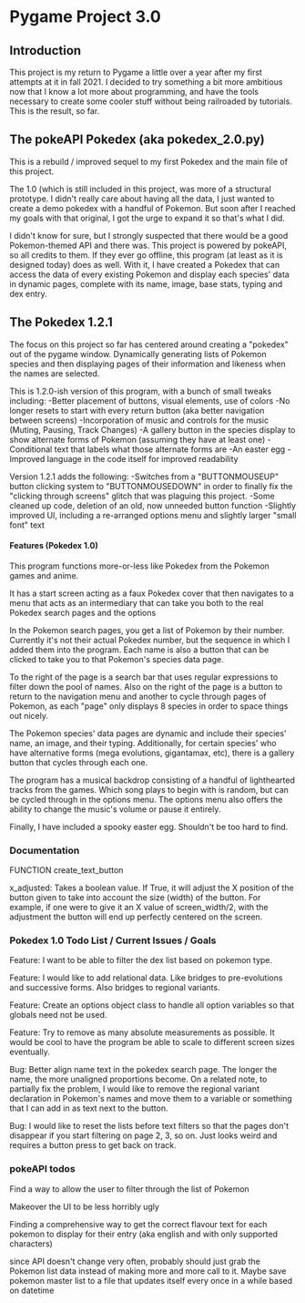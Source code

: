 # Pygame Project 3.0

## Introduction

This project is my return to Pygame a little over a year after my first attempts at it in fall 2021. I decided to try 
something a bit more ambitious now that I know a lot more about programming, and have the tools necessary to create 
some cooler stuff without being railroaded by tutorials. This is the result, so far. 

## The pokeAPI Pokedex (aka pokedex_2.0.py)

This is a rebuild / improved sequel to my first Pokedex and the main file of this project. 

The 1.0 (which is still included in this project, was more of a structural prototype. I didn't really care about having 
all the data, I just wanted to create a demo pokedex with a handful of Pokemon. But soon after I reached my goals with
that original, I got the urge to expand it so that's what I did. 

I didn't know for sure, but I strongly suspected that there would be a good Pokemon-themed API and there was. This 
project is powered by pokeAPI, so all credits to them. If they ever go offline, this program (at least as it is
designed today) does as well. With it, I have created a Pokedex that can access the data of every existing Pokemon
and display each species' data in dynamic pages, complete with its name, image, base stats, typing and dex entry.

## The Pokedex 1.2.1 

The focus on this project so far has centered around creating a "pokedex" out of the pygame window. Dynamically 
generating lists of Pokemon species and then displaying pages of their information and likeness when the names are
selected.

This is 1.2.0-ish version of this program, with a bunch of small tweaks including:
    -Better placement of buttons, visual elements, use of colors
    -No longer resets to start with every return button (aka better navigation between screens)
    -Incorporation of music and controls for the music (Muting, Pausing, Track Changes)
    -A gallery button in the species display to show alternate forms of Pokemon (assuming they have at least one)
    -Conditional text that labels what those alternate forms are
    -An easter egg 
    -Improved language in the code itself for improved readability

Version 1.2.1 adds the following:
    -Switches from a "BUTTONMOUSEUP" button clicking system to "BUTTONMOUSEDOWN" in order to finally fix the 
    "clicking through screens" glitch that was plaguing this project. 
    -Some cleaned up code, deletion of an old, now unneeded button function
    -Slightly improved UI, including a re-arranged options menu and slightly larger "small font" text

#### Features (Pokedex 1.0)

This program functions more-or-less like Pokedex from the Pokemon games and anime. 

It has a start screen acting as a faux Pokedex cover that then navigates to a menu that acts as an intermediary 
that can take you both to the real Pokedex search pages and the options

In the Pokemon search pages, you get a list of Pokemon by their number. Currently it's not their actual Pokedex number,
but the sequence in which I added them into the program. Each name is also a button that can be clicked to take you
to that Pokemon's species data page. 

To the right of the page is a search bar that uses regular expressions to filter down the pool of names. Also on the
right of the page is a button to return to the navigation menu and another to cycle through pages of Pokemon, as each
"page" only displays 8 species in order to space things out nicely. 

The Pokemon species' data pages are dynamic and include their species' name, an image, and their typing. Additionally,
for certain species' who have alternative forms (mega evolutions, gigantamax, etc), there is a gallery button that 
cycles through each one. 

The program has a musical backdrop consisting of a handful of lighthearted tracks from the games. Which song plays 
to begin with is random, but can be cycled through in the options menu. The options menu also offers the ability to
change the music's volume or pause it entirely.

Finally, I have included a spooky easter egg. Shouldn't be too hard to find.

### Documentation

FUNCTION create_text_button

x_adjusted: Takes a boolean value. If True, it will adjust the X position of the button given to take into account
the size (width) of the button. For example, if one were to give it an X value of screen_width/2, with the adjustment
the button will end up perfectly centered on the screen. 

### Pokedex 1.0 Todo List / Current Issues / Goals

Feature: I want to be able to filter the dex list based on pokemon type.

Feature: I would like to add relational data. Like bridges to pre-evolutions and successive forms. Also bridges to 
regional variants.

Feature: Create an options object class to handle all option variables so that globals need not be used.

Feature: Try to remove as many absolute measurements as possible. It would be cool to have the program be able to scale
to different screen sizes eventually.

Bug: Better align name text in the pokedex search page. The longer the name, the more unaligned proportions become.
On a related note, to partially fix the problem, I would like to remove the regional variant declaration in Pokemon's
names and move them to a variable or something that I can add in as text next to the button. 

Bug: I would like to reset the lists before text filters so that the pages don't disappear if you start filtering on
page 2, 3, so on. Just looks weird and requires a button press to get back on track.

### pokeAPI todos

Find a way to allow the user to filter through the list of Pokemon

Makeover the UI to be less horribly ugly

Finding a comprehensive way to get the correct flavour text for each pokemon to display for their entry 
(aka english and with only supported characters)

since API doesn't change very often, probably should just grab the Pokemon list data instead of making more and more
call to it. Maybe save pokemon master list to a file that updates itself every once in a while based on datetime

